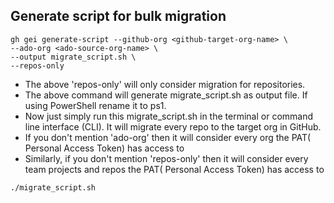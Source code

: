 
## Generate script for bulk migration
```
gh gei generate-script --github-org <github-target-org-name> \
--ado-org <ado-source-org-name> \
--output migrate_script.sh \
--repos-only
```

- The above 'repos-only' will only consider migration for repositories. 
- The above command will generate migrate_script.sh as output file. If using PowerShell rename it to ps1. 
- Now just simply run this migrate_script.sh in the terminal or command line interface (CLI). It will migrate every repo to the target org in GitHub.
- If you don't mention 'ado-org' then it will consider every org the PAT( Personal Access Token) has access to
- Similarly, if you don't mention 'repos-only' then it will consider every team projects and repos the PAT( Personal Access Token) has access to

```
./migrate_script.sh
```
